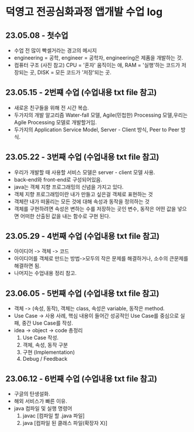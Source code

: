 # 덕영고 전공심화과정 앱개발 수업 log
## 23.05.08 - 첫수업
* 수업 전 많이 빡셀거라는 경고의 메시지
* engineering = 공학, engineer = 공학자, engineering은 제품을 개발하는 것.
* 컴퓨터 구조 (사진 참고) CPU = '혼자' 움직이는 애, RAM = '실행'하는 코드가 저장되는 곳, DISK = 모든 코드가 '저장'되는 곳.
## 23.05.15 - 2번쨰 수업 (수업내용 txt file 참고)
* 새로온 친구들을 위해 전 시간 복습.
* 두가지의 개발 알고리즘 Water-fall 모델, Agile(민첩한) Processing 모델,우리는 Agile Processing 모델로 개발할거임.
* 두가지의 Application Service Model, Server - Client 방식, Peer to Peer 방식.
## 23.05.22 - 3번째 수업 (수업내용 txt file 참고)
* 우리가 개발할 때 사용할 서비스 모델은 server - client 모델 사용.
* back-end와 front-end로 구성되어있음.
* java는 객체 지향 프로그래밍의 신념을 가지고 있다.
* 객체 지향 프로그래밍이란 내가 만들고 싶은걸 객체로 표현하는 것
* 객체란 내가 떠올리는 모든 것에 대해 속성과 동작을 정의하는 것
* 객체를 구현하려면 속성은 변하는 수를 저장하는 곳인 변수, 동작은 어떤 값을 넣으면 어떠한 산출된 값을 내는 함수로 구현 된다. 
## 23.05.29 - 4번째 수업 (수업내용 txt file 참고)
* 아이디어 -> 객체 -> 코드
* 아이디어를 객체로 만드는 방법->모두의 작은 문제를 해결하거나, 소수의 큰문제를 해결하면 됨.
* 나머지는 수업내용 정리 참고.
## 23.06.05 - 5번째 수업 (수업내용 txt file 참고)
* 객체 -> (속성, 동작), 객체는 class, 속성은 variable, 동작은 method.
* Use Case -> 사용 사례, 핵심 내용이 들어간 성공적인 Use Case를 중심으로 실패, 중간 Use Case를 작성.
* idea -> object -> code 총정리
    1. Use Case 작성.
    2. 객체, 속성, 동작 구분
    3. 구현 (Implementation)
    4. Debug / Feedback
## 23.06.12 - 6번째 수업 (수업내용 txt file 참고)
* 구글의 탄생설화.
* 해외 서비스가 빠른 이유.
* java 컴파일 및 실행 명령어
    1. javac [컴파일 할 .java 파일]
    2. java [컴파일 된 클래스 파일(확장자 X)]